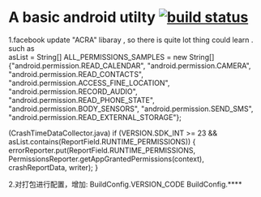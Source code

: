 A basic android utilty <a href="https://travis-ci.org/alexwang3322/utils">
<img src="https://travis-ci.org/alexwang3322/utils.svg?branch=master" alt="build status" class="build-status"></a>
============================

1.facebook update "ACRA" libaray , so there is quite lot thing could learn . 	
such as   		
asList =  String[] ALL_PERMISSIONS_SAMPLES = 
new String[]{"android.permission.READ_CALENDAR",
      "android.permission.CAMERA",
      "android.permission.READ_CONTACTS",
      "android.permission.ACCESS_FINE_LOCATION",
      "android.permission.RECORD_AUDIO",
      "android.permission.READ_PHONE_STATE", 
      "android.permission.BODY_SENSORS",
      "android.permission.SEND_SMS", 
      "android.permission.READ_EXTERNAL_STORAGE"}; 

(CrashTimeDataCollector.java)
if (VERSION.SDK_INT >= 23 && 
asList.contains(ReportField.RUNTIME_PERMISSIONS)) {
      errorReporter.put(ReportField.RUNTIME_PERMISSIONS,
      PermissionsReporter.getAppGrantedPermissions(context), crashReportData, writer);
}


2.对打包进行配置，增加:
  BuildConfig.VERSION_CODE
  BuildConfig.****
